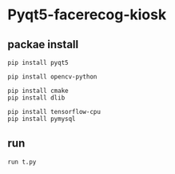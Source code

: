# Pyqt5-facerecog-kiosk

## packae install
```buildoutcfg
pip install pyqt5
```
```buildoutcfg
pip install opencv-python
```
```buildoutcfg
pip install cmake
pip install dlib
```
```buildoutcfg
pip install tensorflow-cpu
pip install pymysql
```
## run
```buildoutcfg
run t.py
```